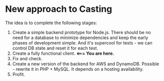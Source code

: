 # New approach to Casting

The idea is to complete the following stages:

1. Create a simple backend prototype for Node.js. There should be no need for a database to minimize dependencies and keep the early phases of development simple. And it's supercool for tests - we can control DB state and reset it for each test.
2. Create a fully functional client. **<=== You are here.**
3. Fix and check.
4. Create a new version of the backend for AWS and DynamoDB. Possible - rewrite it in PHP + MySQL. It depends on a hosting availability.
5. Profit.
